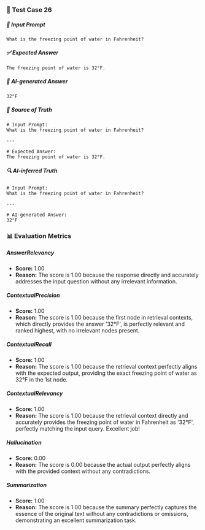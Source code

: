 ### 🧪 Test Case 26

##### 🧾 Input Prompt
```text
What is the freezing point of water in Fahrenheit?
```
##### ✅ Expected Answer
```text
The freezing point of water is 32°F.
```
##### 🤖 AI-generated Answer
```text
32°F
```
##### 📘 Source of Truth
```text
# Input Prompt:
What is the freezing point of water in Fahrenheit?

---

# Expected Answer:
The freezing point of water is 32°F.
```
##### 🔍 AI-inferred Truth
```text
# Input Prompt:
What is the freezing point of water in Fahrenheit?

---

# AI-generated Answer:
32°F
```
### 📊 Evaluation Metrics

##### AnswerRelevancy
- **Score:** 1.00
- **Reason:** The score is 1.00 because the response directly and accurately addresses the input question without any irrelevant information.

##### ContextualPrecision
- **Score:** 1.00
- **Reason:** The score is 1.00 because the first node in retrieval contexts, which directly provides the answer '32°F', is perfectly relevant and ranked highest, with no irrelevant nodes present.

##### ContextualRecall
- **Score:** 1.00
- **Reason:** The score is 1.00 because the retrieval context perfectly aligns with the expected output, providing the exact freezing point of water as 32°F in the 1st node.

##### ContextualRelevancy
- **Score:** 1.00
- **Reason:** The score is 1.00 because the retrieval context directly and accurately provides the freezing point of water in Fahrenheit as '32°F', perfectly matching the input query. Excellent job!

##### Hallucination
- **Score:** 0.00
- **Reason:** The score is 0.00 because the actual output perfectly aligns with the provided context without any contradictions.

##### Summarization
- **Score:** 1.00
- **Reason:** The score is 1.00 because the summary perfectly captures the essence of the original text without any contradictions or omissions, demonstrating an excellent summarization task.

